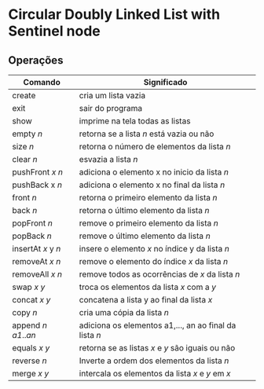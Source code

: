 # Circular Doubly Linked List with Sentinel node

## Operações 
Comando   | Significado
--------- | ------
create          | cria um lista vazia
exit            | sair do programa
show            | imprime na tela todas as listas
empty _n_       | retorna se a lista _n_ está vazia ou não
size _n_        | retorna o número de elementos da lista _n_
clear _n_       | esvazia a lista _n_
pushFront _x_ _n_ | adiciona o elemento x no inicio da lista _n_
pushBack x _n_  | adiciona o elemento x no final da lista _n_
front _n_       | retorna o primeiro elemento da lista _n_
back _n_        | retorna o último elemento da lista _n_
popFront _n_    | remove o primeiro elemento da lista _n_
popBack _n_     | remove o último elemento da lista _n_
insertAt _x_ y _n_| insere o elemento _x_ no índice y da lista _n_
removeAt _x_ _n_  | remove o elemento do índice _x_ da lista _n_
removeAll _x_ _n_ | remove todos as ocorrências de _x_ da lista _n_
swap _x_ _y_        | troca os elementos da lista _x_ com a _y_
concat _x_ _y_      | concatena a lista y ao final da lista _x_
copy _n_          | cria uma cópia da lista _n_
append _n_ _a1_.._an_ | adiciona os elementos a1,..., an ao final da lista _n_
equals _x_ _y_      | retorna se as listas _x_ e _y_ são iguais ou não
reverse _n_       | Inverte a ordem dos elementos da lista _n_
merge _x_ _y_       | intercala os elementos da lista _x_ e _y_ em _x_
